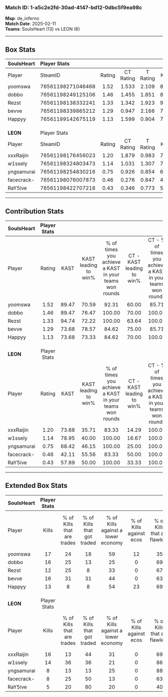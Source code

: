 ### Match ID: 1-a5c2e2fd-30ad-4147-bd12-0dbc5f9ea98c  
**Map**: de_inferno  
**Match Date**: 2025-02-11  
**Teams**: SoulsHeart (13) vs LEON (6)  

---  

## Box Stats  

| **SoulsHeart** | Player Stats      |        |           |          |       |      |       |         |        |      |     |
| :- | :- | :-: | :-: | :-: | :-: | :-: | :-: | :-: | :-: | :-: | :-: |
| Player         | SteamID           | Rating | CT Rating | T Rating | KAST  | ADR  | Kills | Assists | Deaths | K/D  | HS% |
| yoomswa        | 76561198271046468 |  1.52  |   1.533   |  2.109   | 89.47 | 84.7 |  17   |    3    |   9    | 1.89 | 47  |
| dobbo          | 76561198249125106 |  1.46  |   1.455   |  1.851   | 89.47 | 89.6 |  16   |    8    |   11   | 1.45 | 25  |
| Rezst          | 76561198138332241 |  1.33  |   1.342   |  1.923   | 94.74 | 72.8 |  12   |    5    |   8    | 1.50 | 83  |
| bevve          | 76561198339865212 |  1.29  |   0.947   |  2.166   | 73.68 | 82.7 |  16   |    1    |   11   | 1.45 | 43  |
| Happyy         | 76561199142675119 |  1.13  |   1.599   |  0.904   | 73.68 | 79.6 |  13   |    4    |   12   | 1.08 | 38  |
|                |                   |        |           |          |       |      |       |         |        |      |     |
|                |                   |        |           |          |       |      |       |         |        |      |     |
|                |                   |        |           |          |       |      |       |         |        |      |     |
| **LEON**       | Player Stats      |        |           |          |       |      |       |         |        |      |     |
| Player         | SteamID           | Rating | CT Rating | T Rating | KAST  | ADR  | Kills | Assists | Deaths | K/D  | HS% |
| xxxRaijin      | 76561198176456023 |  1.20  |   1.879   |  0.983   | 73.68 | 88.1 |  16   |    3    |   15   | 1.07 | 43  |
| w1ssely        | 76561198324803473 |  1.14  |   1.031   |  1.307   | 78.95 | 60.6 |  14   |    2    |   12   | 1.17 | 57  |
| yngsamurai     | 76561198254830216 |  0.75  |   0.926   |  0.854   | 68.42 | 49.6 |   8   |    5    |   13   | 0.62 | 12  |
| facecrack-     | 76561198076007873 |  0.46  |   0.276   |  0.847   | 42.11 | 61.5 |   8   |    7    |   18   | 0.44 | 62  |
| RaY5ive        | 76561198422707218 |  0.43  |   0.346   |  0.773   | 57.89 | 44.8 |   5   |    4    |   16   | 0.31 | 80  |
---  

## Contribution Stats  

| **SoulsHeart** | Player Stats |       |                      |                                                        |                           |                                                             |                          |                                                            |
| :- | :-: | :-: | :-: | :-: | :-: | :-: | :-: | :-: |
| Player         |    Rating    | KAST  | KAST leading to win% | % of times you achieve a KAST in your teams won rounds | CT - KAST leading to win% | CT - % of times you achieve a KAST in your teams won rounds | T - KAST leading to win% | T - % of times you achieve a KAST in your teams won rounds |
| yoomswa        |     1.52     | 89.47 |        70.59         |                         92.31                          |           60.00           |                            85.71                            |          85.71           |                           100.00                           |
| dobbo          |     1.46     | 89.47 |        76.47         |                         100.00                         |           70.00           |                           100.00                            |          85.71           |                           100.00                           |
| Rezst          |     1.33     | 94.74 |        72.22         |                         100.00                         |           63.64           |                           100.00                            |          85.71           |                           100.00                           |
| bevve          |     1.29     | 73.68 |        78.57         |                         84.62                          |           75.00           |                            85.71                            |          83.33           |                           83.33                            |
| Happyy         |     1.13     | 73.68 |        73.33         |                         84.62                          |           70.00           |                           100.00                            |          80.00           |                           66.67                            |
|                |              |       |                      |                                                        |                           |                                                             |                          |                                                            |
|                |              |       |                      |                                                        |                           |                                                             |                          |                                                            |
|                |              |       |                      |                                                        |                           |                                                             |                          |                                                            |
| **LEON**       | Player Stats |       |                      |                                                        |                           |                                                             |                          |                                                            |
| Player         |    Rating    | KAST  | KAST leading to win% | % of times you achieve a KAST in your teams won rounds | CT - KAST leading to win% | CT - % of times you achieve a KAST in your teams won rounds | T - KAST leading to win% | T - % of times you achieve a KAST in your teams won rounds |
| xxxRaijin      |     1.20     | 73.68 |        35.71         |                         83.33                          |           14.29           |                           100.00                            |          57.14           |                           80.00                            |
| w1ssely        |     1.14     | 78.95 |        40.00         |                         100.00                         |           16.67           |                           100.00                            |          55.56           |                           100.00                           |
| yngsamurai     |     0.75     | 68.42 |        46.15         |                         100.00                         |           25.00           |                           100.00                            |          55.56           |                           100.00                           |
| facecrack-     |     0.46     | 42.11 |        55.56         |                         83.33                          |           50.00           |                           100.00                            |          57.14           |                           80.00                            |
| RaY5ive        |     0.43     | 57.89 |        50.00         |                         100.00                         |           33.33           |                           100.00                            |          55.56           |                           100.00                           |
---  

## Extended Box Stats  

| **SoulsHeart** | Player Stats |                            |                            |                                    |                         |                              |                                 |        |                             |                                     |                          |                               |                            |
| :- | :-: | :-: | :-: | :-: | :-: | :-: | :-: | :-: | :-: | :-: | :-: | :-: | :-: |
| Player         |    Kills     | % of Kills that are trades | % of Kills that got traded | % of Kills against a lower economy | % of Kills against ecos | % of Kills that are flawless | % of Kills that are close duels | Deaths | % of Deaths that get traded | % of Deaths against a lower economy | % of Deaths against ecos | % of Deaths that are flawless | % of Deaths that are close |
| yoomswa        |      17      |             24             |             18             |                 59                 |           12            |              35              |               29                |   9    |             67              |                 33                  |            0             |              78               |             11             |
| dobbo          |      16      |             25             |             13             |                 25                 |            0            |              69              |                6                |   11   |             27              |                 45                  |            0             |              64               |             27             |
| Rezst          |      12      |             25             |             8              |                 33                 |            0            |              67              |               17                |   8    |             75              |                 50                  |            13            |              50               |             13             |
| bevve          |      16      |             31             |             31             |                 44                 |            0            |              63              |                6                |   11   |             18              |                 36                  |            9             |              82               |             18             |
| Happyy         |      13      |             8              |             8              |                 54                 |           23            |              69              |                8                |   12   |             33              |                 50                  |            0             |              83               |             17             |
|                |              |                            |                            |                                    |                         |                              |                                 |        |                             |                                     |                          |                               |                            |
|                |              |                            |                            |                                    |                         |                              |                                 |        |                             |                                     |                          |                               |                            |
|                |              |                            |                            |                                    |                         |                              |                                 |        |                             |                                     |                          |                               |                            |
| **LEON**       | Player Stats |                            |                            |                                    |                         |                              |                                 |        |                             |                                     |                          |                               |                            |
| Player         |    Kills     | % of Kills that are trades | % of Kills that got traded | % of Kills against a lower economy | % of Kills against ecos | % of Kills that are flawless | % of Kills that are close duels | Deaths | % of Deaths that get traded | % of Deaths against a lower economy | % of Deaths against ecos | % of Deaths that are flawless | % of Deaths that are close |
| xxxRaijin      |      16      |             13             |             44             |                 31                 |            0            |              69              |               19                |   15   |             13              |                 13                  |            0             |              47               |             27             |
| w1ssely        |      14      |             36             |             36             |                 21                 |            0            |              86              |                7                |   12   |              8              |                 17                  |            0             |              67               |             17             |
| yngsamurai     |      8       |             13             |             13             |                 25                 |            0            |              88              |               25                |   13   |             23              |                 15                  |            0             |              77               |             8              |
| facecrack-     |      8       |             25             |             50             |                 13                 |            0            |              63              |               25                |   18   |             17              |                 17                  |            0             |              56               |             11             |
| RaY5ive        |      5       |             20             |             80             |                 20                 |            0            |              40              |               20                |   16   |             19              |                 19                  |            0             |              56               |             6              |
